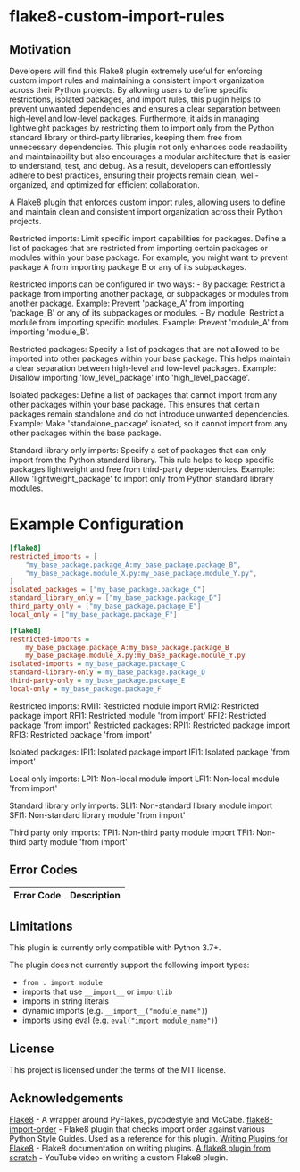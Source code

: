 # flake8-custom-import-rules


## Motivation
Developers will find this Flake8 plugin extremely useful for enforcing custom import rules and maintaining a consistent import organization across their Python projects. By allowing users to define specific restrictions, isolated packages, and import rules, this plugin helps to prevent unwanted dependencies and ensures a clear separation between high-level and low-level packages. Furthermore, it aids in managing lightweight packages by restricting them to import only from the Python standard library or third-party libraries, keeping them free from unnecessary dependencies. This plugin not only enhances code readability and maintainability but also encourages a modular architecture that is easier to understand, test, and debug. As a result, developers can effortlessly adhere to best practices, ensuring their projects remain clean, well-organized, and optimized for efficient collaboration.


A Flake8 plugin that enforces custom import rules, allowing users to define and maintain clean and consistent import organization across their Python projects.

Restricted imports: Limit specific import capabilities for packages. Define a list of packages that are restricted from importing certain packages or modules within your base package. For example, you might want to prevent package A from importing package B or any of its subpackages.

Restricted imports can be configured in two ways:
    - By package: Restrict a package from importing another package, or subpackages or modules from another package.
      Example: Prevent 'package_A' from importing 'package_B' or any of its subpackages or modules.
    - By module: Restrict a module from importing specific modules.
      Example: Prevent 'module_A' from importing 'module_B'.

Restricted packages: Specify a list of packages that are not allowed to be imported into other packages within your base package. This helps maintain a clear separation between high-level and low-level packages.
Example: Disallow importing 'low_level_package' into 'high_level_package'.

Isolated packages: Define a list of packages that cannot import from any other packages within your base package. This ensures that certain packages remain standalone and do not introduce unwanted dependencies.
Example: Make 'standalone_package' isolated, so it cannot import from any other packages within the base package.

Standard library only imports: Specify a set of packages that can only import from the Python standard library. This rule helps to keep specific packages lightweight and free from third-party dependencies.
Example: Allow 'lightweight_package' to import only from Python standard library modules.

# Example Configuration

```toml
[flake8]
restricted_imports = [
    "my_base_package.package_A:my_base_package.package_B",
    "my_base_package.module_X.py:my_base_package.module_Y.py",
]
isolated_packages = ["my_base_package.package_C"]
standard_library_only = ["my_base_package.package_D"]
third_party_only = ["my_base_package.package_E"]
local_only = ["my_base_package.package_F"]
```

```ini
[flake8]
restricted-imports =
    my_base_package.package_A:my_base_package.package_B
    my_base_package.module_X.py:my_base_package.module_Y.py
isolated-imports = my_base_package.package_C
standard-library-only = my_base_package.package_D
third-party-only = my_base_package.package_E
local-only = my_base_package.package_F

```

Restricted imports:
RMI1: Restricted module import
RMI2: Restricted package import
RFI1: Restricted module 'from import'
RFI2: Restricted package 'from import'
Restricted packages:
RPI1: Restricted package import
RFI3: Restricted package 'from import'

Isolated packages:
IPI1: Isolated package import
IFI1: Isolated package 'from import'

Local only imports:
LPI1: Non-local module import
LFI1: Non-local module 'from import'

Standard library only imports:
SLI1: Non-standard library module import
SFI1: Non-standard library module 'from import'

Third party only imports:
TPI1: Non-third party module import
TFI1: Non-third party module 'from import'



## Error Codes
| Error Code | Description |
| ---------- | ----------- |


## Limitations
This plugin is currently only compatible with Python 3.7+.

The plugin does not currently support the following import types:
- `from . import module`
- imports that use `__import__` or `importlib`
- imports in string literals
- dynamic imports (e.g. `__import__("module_name")`)
- imports using eval (e.g. `eval("import module_name")`)

## License
This project is licensed under the terms of the MIT license.

## Acknowledgements
[Flake8](https://github.com/PyCQA/flake8) - A wrapper around PyFlakes, pycodestyle and McCabe.
[flake8-import-order](https://github.com/PyCQA/flake8-import-order) - Flake8 plugin that checks import order against various Python Style Guides. Used as a reference for this plugin.
[Writing Plugins for Flake8](https://flake8.pycqa.org/en/latest/plugin-development/index.html) - Flake8 documentation on writing plugins.
[A flake8 plugin from scratch](https://www.youtube.com/watch?v=ot5Z4KQPBL8) - YouTube video on writing a custom Flake8 plugin.

